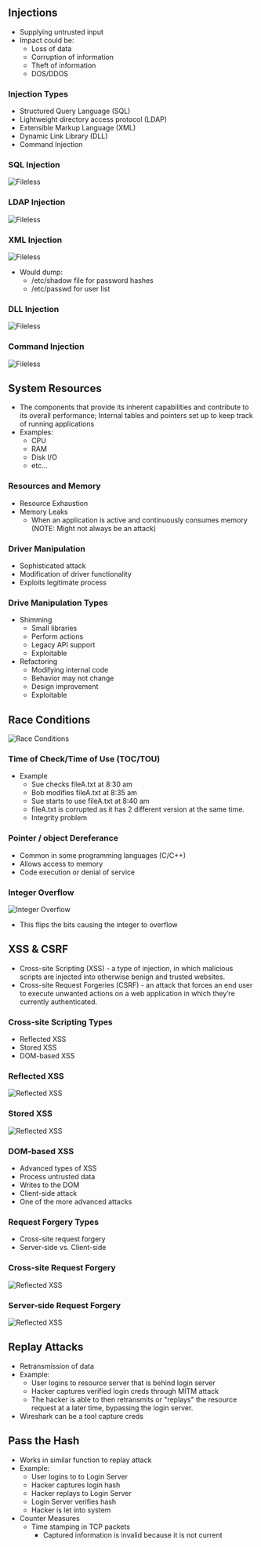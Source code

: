 ## Injections
- Supplying untrusted input
- Impact could be:
	- Loss of data
	- Corruption of information
	- Theft of information
	- DOS/DDOS

### Injection Types
- Structured Query Language (SQL)
- Lightweight directory access protocol (LDAP)
- Extensible Markup Language (XML)
- Dynamic Link Library (DLL)
- Command Injection

### SQL Injection
![Fileless](../docs/assets/Chapter-01/04_AA_Image_01.png)

### LDAP Injection
![Fileless](../docs/assets/Chapter-01/04_AA_Image_02.png)

### XML Injection
![Fileless](../docs/assets/Chapter-01/04_AA_Image_03.png)
- Would dump: 
	- /etc/shadow file for password hashes
	- /etc/passwd for user list

### DLL Injection
![Fileless](../docs/assets/Chapter-01/04_AA_Image_04.png)

### Command Injection
![Fileless](../docs/assets/Chapter-01/04_AA_Image_05.png)

## System Resources
- The components that provide its inherent capabilities and contribute to its overall performance; Internal tables and pointers set up to keep track of running applications
- Examples:
	- CPU
	- RAM
	- Disk I/O
	- etc...

### Resources and Memory
- Resource Exhaustion
- Memory Leaks
	- When an application is active and continuously consumes memory (NOTE: Might not always be an attack)

### Driver Manipulation
- Sophisticated attack
- Modification of driver functionality
- Exploits legitimate process

### Drive Manipulation Types
- Shimming
	- Small libraries
	- Perform actions
	- Legacy API support
	- Exploitable
- Refactoring
	- Modifying internal code
	- Behavior may not change
	- Design improvement
	 - Exploitable

## Race Conditions
![Race Conditions](../docs/assets/Chapter-01/04_AA_Image_06.png)

### Time of Check/Time of Use (TOC/TOU) 
- Example
	- Sue checks fileA.txt at 8:30 am
	- Bob modifies fileA.txt at 8:35 am
	- Sue starts to use fileA.txt at 8:40 am
	- fileA.txt is corrupted as it has 2 different version at the same time.
	- Integrity problem 

### Pointer / object Dereferance
- Common in some programming languages (C/C++)
- Allows access to memory
- Code execution or denial of service

### Integer Overflow
![Integer Overflow](../docs/assets/Chapter-01/04_AA_Image_07.png)
- This flips the bits causing the integer to overflow

## XSS & CSRF
- Cross-site Scripting (XSS) -  a type of injection, in which malicious scripts are injected into otherwise benign and trusted websites.
- Cross-site Request Forgeries (CSRF) - an attack that forces an end user to execute unwanted actions on a web application in which they’re currently authenticated.

### Cross-site Scripting Types
- Reflected XSS
- Stored XSS
- DOM-based XSS

### Reflected XSS
![Reflected XSS](../docs/assets/Chapter-01/04_AA_Image_08.png)

### Stored XSS
![Reflected XSS](../docs/assets/Chapter-01/04_AA_Image_09.png)

### DOM-based XSS
- Advanced types of XSS
- Process untrusted data
- Writes to the DOM
- Client-side attack
- One of the more advanced attacks

### Request Forgery Types
- Cross-site request forgery
- Server-side vs. Client-side

### Cross-site Request Forgery
![Reflected XSS](../docs/assets/Chapter-01/04_AA_Image_10.png)

### Server-side Request Forgery
![Reflected XSS](../docs/assets/Chapter-01/04_AA_Image_11.png)

## Replay Attacks
- Retransmission of data
- Example:
	- User logins to resource server that is behind login server
	- Hacker captures verified login creds through MITM attack
	- The hacker is able to then retransmits or "replays" the resource request at a later time, bypassing the login server.
 - Wireshark can be a tool capture creds
 
## Pass the Hash 
- Works in similar function to replay attack
- Example:
	- User logins to to Login Server
	- Hacker captures login hash
	- Hacker replays to Login Server
	- Login Server verifies hash
	- Hacker is let into system
- Counter Measures
	- Time stamping in TCP packets
		- Captured information is invalid because it is not current
